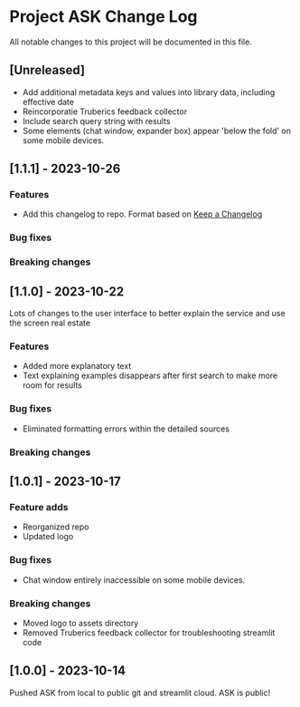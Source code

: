 
# Project ASK Change Log
All notable changes to this project will be documented in this file.  

## [Unreleased]
- Add additional metadata keys and values into library data, including effective date
- Reincorporatie Truberics feedback collector
- Include search query string  with results
- Some elements (chat window, expander box) appear 'below the fold' on some mobile devices.


## [1.1.1] - 2023-10-26
### Features
- Add this changelog to repo. Format based on [Keep a Changelog](http://keepachangelog.com/)

### Bug fixes

### Breaking changes

## [1.1.0] - 2023-10-22
Lots of changes to the user interface to better explain the service and use the screen real estate  
### Features
- Added more explanatory text
- Text explaining examples disappears after first search to make more room for results  
### Bug fixes
- Eliminated formatting errors within the detailed sources  

### Breaking changes

## [1.0.1] - 2023-10-17

### Feature adds
- Reorganized repo  
- Updated logo 

### Bug fixes
- Chat window entirely inaccessible on some mobile devices.  

### Breaking changes
- Moved logo to assets directory
- Removed Truberics feedback collector for troubleshooting streamlit code

## [1.0.0] - 2023-10-14
Pushed ASK from local to public git and streamlit cloud. ASK is public!

